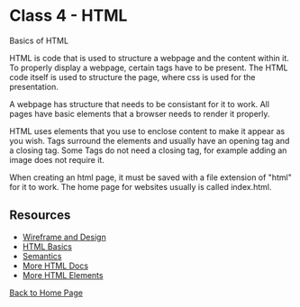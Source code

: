 # Class 4 - HTML

Basics of HTML

HTML is code that is used to structure a webpage and the content within it. To properly display a webpage, certain tags have to be present. The HTML code itself is used to structure the page, where css is used for the presentation.

A webpage has structure that needs to be consistant for it to work. All pages have basic elements that a browser needs to render it properly.

HTML uses elements that you use to enclose content to make it appear as you wish. Tags surround the elements and usually have an opening tag and a closing tag. Some Tags do not need a closing tag, for example adding an image does not require it.

When creating an html page, it must be saved with a file extension of "html" for it to work. The home page for websites usually is called index.html.

## Resources

* [Wireframe and Design](https://careerfoundry.com/en/blog/ux-design/how-to-create-your-first-wireframe/)
* [HTML Basics](https://developer.mozilla.org/en-US/docs/Learn/Getting_started_with_the_web/HTML_basics)
* [Semantics](https://developer.mozilla.org/en-US/docs/Glossary/Semantics)
* [More HTML Docs](https://developer.mozilla.org/en-US/docs/Web/HTML)
* [More HTML Elements](https://developer.mozilla.org/en-US/docs/Web/HTML/Element)

[Back to Home Page](../README.md)
